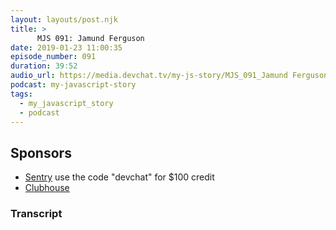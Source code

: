 ```yaml
---
layout: layouts/post.njk
title: >
      MJS 091: Jamund Ferguson
date: 2019-01-23 11:00:35
episode_number: 091
duration: 39:52
audio_url: https://media.devchat.tv/my-js-story/MJS_091_Jamund Ferguson.mp3
podcast: my-javascript-story
tags: 
  - my_javascript_story
  - podcast
---
```


## **Sponsors**

- [Sentry](https://sentry.io)&nbsp;use the code "devchat" for $100 credit
- [Clubhouse](https://clubhouse.io/jsjabber)


### Transcript


